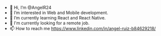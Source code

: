 - 👋 Hi, I’m @AngelR24
- 👀 I’m interested in Web and Mobile development.
- 🌱 I’m currently learning React and React Native.
- 👊 I'm currently looking for a remote job.
- 📫 How to reach me https://www.linkedin.com/in/angel-ruiz-b84629218/

